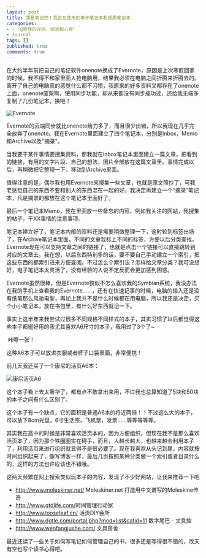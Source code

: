 ```yaml
---
layout: post
title: 我是笔记控！我正在使用的电子笔记本和纸质笔记本
categories:
- ! '@奇怪的评测、体验和心得'
- Journal
tags: []
published: true
comments: true
---
```

<p>在大约半年前把自己的笔记软件onenote换成了Evernote，原因是上次寒假回家的时候，我不得不和家里面人抢电脑用，结果我必须在电脑之间折腾来折腾去的。离开了自己的电脑真的感觉什么都不习惯，我原来的好多资料又都存在了onenote上面，onenote废柴啊，使用同步功能，却从来都没有同步成功过，还给我无端多复制了几份笔记本，换吧！</p>

<p><img src="https://public.bay.livefilestore.com/y1pYqdQg_yG8P2z0mqt4bzCBlP9IBctS3vJ5YDl78GbhkYNHYYMPPy7i5BukUomCzBMI7Tv8hpZPgfo0Z3stH0K5A/evernote_screen.jpg?psid=1" alt="Evernote" /></p>

<p>Evernote的云端同步就比onenote给力多了，而且很少出错，所以我现在几乎完全放弃了onenote。我在Evernote里面建立了四个笔记本，分别是Inbox，Memo和Archive以及"摘录"。</p>

<p>当我要干某件事情要搜集资料，那我就在inbox笔记本里面建立一篇文章，把看到的链接，有用的文字片段、自己的想法，图片全部放在这篇文章里。事情完成以后，再稍微把它整理一下，移动到Archive里面。</p>

<p>值得注意的是，偶尔我也用Evernote来搜集一些文章，也就是原文照抄了，可我老感觉自己的东西不要和别人的东西混在一起的好。我决定再建立一个“摘录”笔记本，凡是摘录的都放在这个笔记本里面好了。</p>

<p>最后一个笔记本Memo，我在里面放一些备忘的内容，例如我关注的网站，我搜集的帖子，干XX事情的注意事项。</p>

<p>笔记本建立好了，笔记本内部的资料还是需要稍微整理一下，这时轮到标签出场了，在Archive笔记本里面，不同的文章我标上不同的标签，方便以后分类查找。Evernote现在可以支持文章之间的链接了，也就是点击一个链接可以直接跳转到对应的文章去。我在想，以后东西特别多的话，要不要自己手动建立一个索引，把这些东西的都索引进来方便查阅。不过怎么个索引法？怎样给文章分类？我可没想好，电子笔记本太灵活了，没有经验的人说不定反而会更加感到困惑。</p>

<p>Evernote虽然很棒，但是Evernote貌似不怎么喜欢我的Symbian系统，我没办法在我的手机上查看我的Evernote……，还有在快速记事的时候，电脑的输入还是没有纸笔那么风驰电掣，再加上我并不是什么时候都在用电脑，所以我还是决定，买个小小笔记本，放在书包里，有什么好东西就记一下。</p>

<p>事实上这半年来我尝试过很多不同规格不同样式的本子，其实习惯了以后都觉得这些本子都挺好用的我尤其喜欢A6尺寸的本子，我用过了3个了~</p>

<p><img src="https://public.bay.livefilestore.com/y1p5fhRrPpoUZUDBv-lqkgg4mdtGyG17GUdcW35uM5ESJxGBeEFgeQSMVPDp3rkb8U80QlvyqY2KzU4D5zu6ox5zQ/A6_notebooks.jpg?psid=1" alt="" />
咔嚓一张！</p>

<p>这种A6本子可以放进衣服或者裤子口袋里面，非常便携！</p>

<p>前几天我还买了一个康尼的活页A6本：</p>

<p><img src="https://public.bay.livefilestore.com/y1phv3ctd_9kJZ82EF2-nBDhDTfiwoogIZEuyUDrnUPtwuTOg6k6jC0J16rC9FNrN9vqNzK1M6FkzMr5g3s7HIYHQ/DSC_0005.jpg?psid=1" alt="康尼活页A6" /></p>

<p>这个本子看上去太奢华了，都有点不敢拿出来用，不过我也总算知道了5块和50块的本子之间有什么区别了。</p>

<p>这个本子有一个缺点，它的面积是普通A6本的将近两倍！！不过这么大的本子，可以放下8cm光盘，6寸生活照，飞机票，发票……等等等等等。</p>

<p>其实我在高中的时候是非常喜欢活页本的，因为方便组织，但现在我不是那么喜欢活页本了，因为那个铁圈圈实在碍手，而且，人越长越大，也越来越会利用本子了，利用活页来进行组织就显得不是很必要了。现在我喜欢从头记到尾，内容就按时间组织起来了，像写博客一样，最后几页按照某种分类做一个索引或者目录什么的，这样的方法也许应该也不错哦。</p>

<p>这两天频繁在网上搜索类似玩本子的内容，发现了不少好网站，让我来推荐一下吧
<ul>
	<li><a href="http://www.moleskiner.net/">http://www.moleskiner.net/</a> Moleskiner.net 打造用中文谱写的Moleskine传奇</li>
	<li><a href="http://www.gtdlife.com/">http://www.gtdlife.com/</a>时间管理行动家</li>
	<li><a href="http://www.looseleaf.cn/">http://www.looseleaf.cn/</a> 活页DIY会所</li>
	<li><a href="http://www.dgtle.com/portal.php?mod=list&amp;catid=11">http://www.dgtle.com/portal.php?mod=list&amp;catid=11</a> 数字尾巴 - 文具控</li>
	<li><a href="http://www.wenfangjushe.com/">http://www.wenfangjushe.com/</a> 文具房舍
<div></div></li>
</ul>
最近还读了一些关于如何写笔记如何管理自己的书，很多还是写得很不错的，改天有空也写个读书心得吧。</p>

